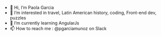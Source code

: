 - 👋 Hi, I’m Paola Garcia
- 👀 I’m interested in travel, Latin American history, coding, Front-end dev, puzzles
- 🌱 I’m currently learning AngularJs
- 📫 How to reach me : @pgarciamunoz on Slack 

<!---
pgarciamunoz/pgarciamunoz is a ✨ special ✨ repository because its `README.md` (this file) appears on your GitHub profile.
You can click the Preview link to take a look at your changes.
--->
